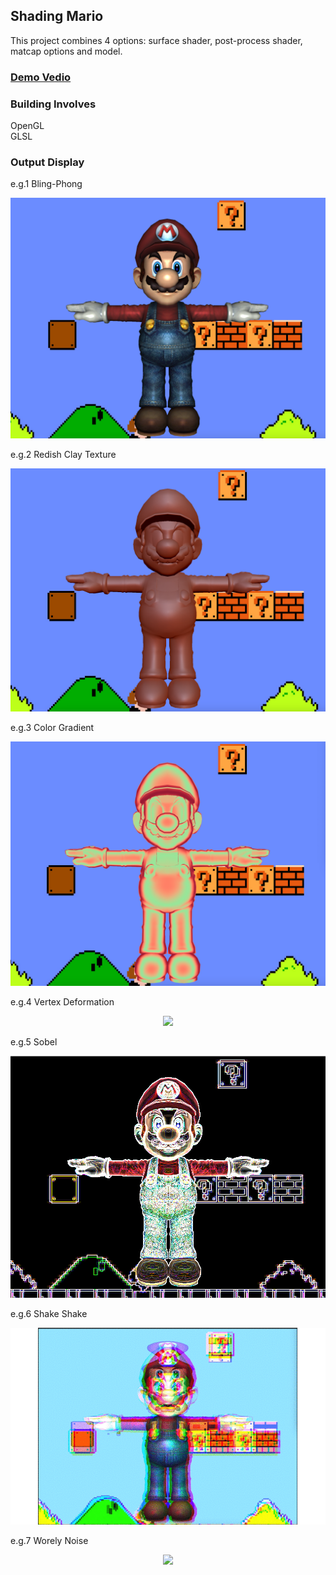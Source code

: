 ## Shading Mario
This project combines 4 options: surface shader, post-process shader, matcap options and model. <br/>
### [Demo Vedio](https://www.youtube.com/watch?v=CzFy145YVHk&list=PLakW95iOzqX0AeSeOd3TueL--OoHxz7vm&index=1)
### Building Involves
OpenGL <br/>
GLSL <br/>
### Output Display
e.g.1 Bling-Phong
<p align="center">
  <img src="Image/1.png">
</p>

e.g.2 Redish Clay Texture
<p align="center">
  <img src="Image/2.png">
</p>

e.g.3 Color Gradient
<p align="center">
  <img src="Image/3.png">
</p>

e.g.4 Vertex Deformation
<p align="center">
  <img src="Image/4.gif">
</p>

e.g.5 Sobel
<p align="center">
  <img src="Image/5.png">
</p>

e.g.6 Shake Shake
<p align="center">
  <img src="Image/6.gif">
</p>

e.g.7 Worely Noise
<p align="center">
  <img src="Image/7.gif">
</p>


